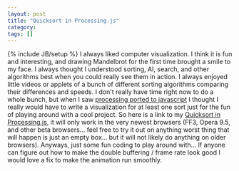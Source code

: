 ```yaml
---
layout: post
title: "Quicksort in Processing.js"
category:
tags: []
---
```

{% include JB/setup %}
I always liked computer visualization. I think it is fun and interesting, and drawing Mandelbrot for the first time brought a smile to my face. I always thought I understood sorting, AI, search, and other algorithms best when you could really see them in action. I always enjoyed little videos or applets of a bunch of different sorting algorithms comparing their differences and speeds. I don't really have time right now to do a whole bunch, but when I saw [processing ported to javascript](http://ejohn.org/blog/processingjs/) I thought I really would have to write a visualization for at least one sort just for the fun of playing around with a cool project.    So here is a link to my [Quicksort in Processing.js](http://mayerdan.com/quicksort.html), it will only work in the very newest browsers (FF3, Opera 9.5, and other beta browsers... feel free to try it out on anything worst thing that will happen is just an empty box... but it will not likely do anything on older browsers). Anyways, just some fun coding to play around with... If anyone can figure out how to make the double buffering / frame rate look good I would love a fix to make the animation run smoothly.